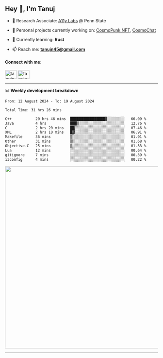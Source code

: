 <h2>Hey 👋, I'm Tanuj</h2>

- 🔬 Research Associate: [A11y Labs](https://a11y.ist.psu.edu/) @ Penn State 

- 🔭 Personal projects currently working on: [CosmoPunk NFT](https://github.com/tanujn45/CosmoNFT), [CosmoChat](https://github.com/tanujn45/CosmoChat)

- 🌱 Currently learning: **Rust**

- 📫 Reach me: **tanujn45@gmail.com**

<h4 align="left">Connect with me:</h4>
<p align="left">
<a href="https://twitter.com/tanujn45" target="blank"><img align="center" src="https://raw.githubusercontent.com/rahuldkjain/github-profile-readme-generator/master/src/images/icons/Social/twitter.svg" alt="tanujn45" height="28" width="38" /></a>
<a href="https://linkedin.com/in/tanujn45" target="blank"><img align="center" src="https://raw.githubusercontent.com/rahuldkjain/github-profile-readme-generator/master/src/images/icons/Social/linked-in-alt.svg" alt="tanujn45" height="28" width="38" /></a>
</p>

-------

📊 **Weekly development breakdown**
<!--START_SECTION:waka-->

```txt
From: 12 August 2024 - To: 19 August 2024

Total Time: 31 hrs 26 mins

C++           20 hrs 46 mins  ████████████████▓░░░░░░░░   66.09 %
Java          4 hrs           ███▒░░░░░░░░░░░░░░░░░░░░░   12.76 %
C             2 hrs 20 mins   ██░░░░░░░░░░░░░░░░░░░░░░░   07.46 %
XML           2 hrs 10 mins   █▓░░░░░░░░░░░░░░░░░░░░░░░   06.91 %
Makefile      36 mins         ▒░░░░░░░░░░░░░░░░░░░░░░░░   01.91 %
Other         31 mins         ▒░░░░░░░░░░░░░░░░░░░░░░░░   01.68 %
Objective-C   25 mins         ▒░░░░░░░░░░░░░░░░░░░░░░░░   01.33 %
Lua           12 mins         ░░░░░░░░░░░░░░░░░░░░░░░░░   00.64 %
gitignore     7 mins          ░░░░░░░░░░░░░░░░░░░░░░░░░   00.39 %
i3config      4 mins          ░░░░░░░░░░░░░░░░░░░░░░░░░   00.22 %
```

<!--END_SECTION:waka-->

<img src="https://wakatime.com/share/@018e9abd-1aa4-4aa6-9db7-5ca3b999e810/4650b67a-98aa-46b4-b598-3d8a2451f0df.svg" width="600"/>

-------
